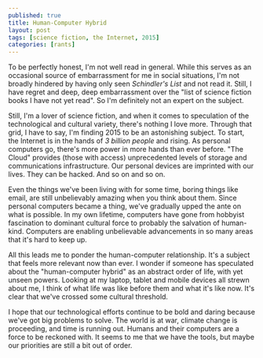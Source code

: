 ```yaml
---
published: true
title: Human-Computer Hybrid
layout: post
tags: [science fiction, the Internet, 2015]
categories: [rants]
---
```

To be perfectly honest, I'm not well read in general. While this serves as an occasional source of embarrassment for me in social situations, I'm not broadly hindered by having only seen *Schindler's List* and not read it. Still, I have regret and deep, deep embarrassment over the "list of science fiction books I have not yet read". So I'm definitely not an expert on the subject.

Still, I'm a lover of science fiction, and when it comes to speculation of the technological and cultural variety, there's nothing I love more. Through that grid, I have to say, I'm finding 2015 to be an astonishing subject. To start, the Internet is in the hands of *3 billion people* and rising. As personal computers go, there's more power in more hands than ever before. "The Cloud" provides (those with access) unprecedented levels of storage and communications infrastructure. Our personal devices are imprinted with our lives. They can be hacked. And so on and so on.

Even the things we've been living with for some time, boring things like email, are still unbelievably amazing when you think about them. Since personal computers became a thing, we've gradually upped the ante on what is possible. In my own lifetime, computers have gone from hobbyist fascination to dominant cultural force to probably the salvation of human-kind. Computers are enabling unbelievable advancements in so many areas that it's hard to keep up.

All this leads me to ponder the human-computer relationship. It's a subject that feels more relevant now than ever. I wonder if someone has speculated about the "human-computer hybrid" as an abstract order of life, with yet unseen powers. Looking at my laptop, tablet and mobile devices all strewn about me, I think of what life was like before them and what it's like now. It's clear that we've crossed some cultural threshold.

I hope that our technological efforts continue to be bold and daring because we've got big problems to solve. The world is at war, climate change is proceeding, and time is running out. Humans and their computers are a force to be reckoned with. It seems to me that we have the tools, but maybe our priorities are still a bit out of order.

